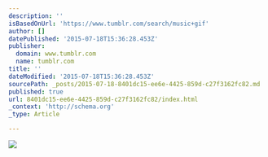 ```yaml
---
description: ''
isBasedOnUrl: 'https://www.tumblr.com/search/music+gif'
author: []
datePublished: '2015-07-18T15:36:28.453Z'
publisher:
  domain: www.tumblr.com
  name: tumblr.com
title: ''
dateModified: '2015-07-18T15:36:28.453Z'
sourcePath: _posts/2015-07-18-8401dc15-ee6e-4425-859d-c27f3162fc82.md
published: true
url: 8401dc15-ee6e-4425-859d-c27f3162fc82/index.html
_context: 'http://schema.org'
_type: Article

---
```

![](https://38.media.tumblr.com/3c6b53cfcafb3c6758eb5e5333bc0b52/tumblr_nqo5oo13Jv1tdxuggo1_400.gif)